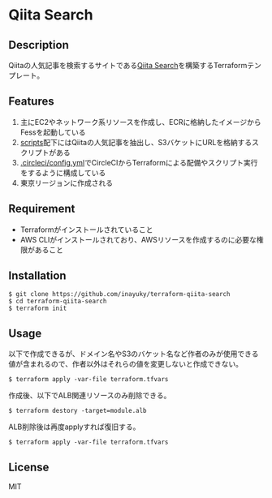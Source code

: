 # Qiita Search

## Description

Qiitaの人気記事を検索するサイトである[Qiita Search](https://qiita-search.com)を構築するTerraformテンプレート。

## Features

1. 主にEC2やネットワーク系リソースを作成し、ECRに格納したイメージからFessを起動している
2. [scripts](scripts)配下にはQiitaの人気記事を抽出し、S3バケットにURLを格納するスクリプトがある
3. [.circleci/config.yml](.circleci/config.yml)でCircleCIからTerraformによる配備やスクリプト実行をするように構成している
4. 東京リージョンに作成される

## Requirement

- Terraformがインストールされていること
- AWS CLIがインストールされており、AWSリソースを作成するのに必要な権限があること

## Installation

```
$ git clone https://github.com/inayuky/terraform-qiita-search
$ cd terraform-qiita-search
$ terraform init
```

## Usage

以下で作成できるが、ドメイン名やS3のバケット名など作者のみが使用できる値が含まれるので、作者以外はそれらの値を変更しないと作成できない。

`$ terraform apply -var-file terraform.tfvars`

作成後、以下でALB関連リソースのみ削除できる。

`$ terraform destory -target=module.alb`

ALB削除後は再度applyすれば復旧する。

`$ terraform apply -var-file terraform.tfvars`

## License

MIT